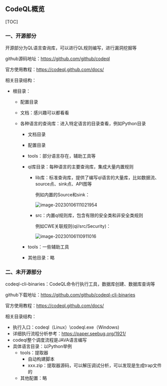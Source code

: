 ## CodeQL概览

[TOC]

### 一、开源部分

开源部分为QL语言查询库，可以进行QL规则编写，进行漏洞挖掘等

github源码地址：https://github.com/github/codeql

官方使用教程：https://codeql.github.com/docs/

相关目录结构：

- 根目录：

  - 配置目录

  - 文档：感兴趣可以都看看

  - 各种语言的查询库：进入特定语言的目录查看，例如Python目录

    - 文档目录

    - 配置目录

    - tools：部分语言存在，辅助工具等

    - ql库目录：每种语言的主要查询库，集成大量内置规则

      - lib库：标准查询库，提供了编写ql语言的大量库，比如数据流、source点、sink点、API图等

        例如内置的Source和sink：

        ![image-20230106111021954](D:\git\CodeQL-LowLevel-Analyze\img\image-20230106111021954.png)

      - src：内置ql规则库，包含有限的安全类和非安全类规则

        例如CWE关联规则(ql/src/Security)：

        ![image-20230106110911016](D:\git\CodeQL-LowLevel-Analyze\img\image-20230106110911016.png)

        

    - tools：一些辅助工具

    - 其他目录：略



### 二、未开源部分

codeql-cli-binaries：CodeQL命令行执行工具，数据库创建、数据库查询等

github下载地址：https://github.com/github/codeql-cli-binaries

官方使用教程：https://codeql.github.com/docs/

相关目录结构：

-  执行入口：codeql（Linux）\codeql.exe（Windows)
  - 详细执行流程分析参考：https://paper.seebug.org/1921/
  - codeql整个调度流程是JAVA语言编写
- 具体语言目录：以Python举例
  - tools：提取器
    - 自动构建脚本
    - xxx.zip：提取器源码，可以解压调试分析，可以发现是生成trap文件的
  - 其他配置：略
